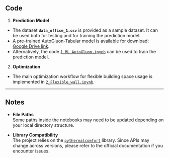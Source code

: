 ## Code
1. **Prediction Model**
- The dataset **`data_office_1.csv`** is provided as a sample dataset. It can be used both for testing and for training the prediction model.  
- A pre-trained AutoGluon-Tabular model is available for download: [Google Drive link](https://drive.google.com/drive/folders/1KXjiYUaeBUwdGpdn4ECwri-P5tG1W-wa?usp=sharing).  
- Alternatively, the code [`1_ML_AutoGluon.ipynb`](1_ML_AutoGluon.ipynb) can be used to train the prediction model.  

2. **Optimization**
- The main optimization workflow for flexible building space usage is implemented in [`2_Flexible_wall.ipynb`](2_Flexible_wall.ipynb).  

---

## Notes
- **File Paths**  
  Some paths inside the notebooks may need to be updated depending on your local directory structure.  

- **Library Compatibility**  
  The project relies on the [`pythermalcomfort`](https://pythermalcomfort.readthedocs.io/) library. Since APIs may change across versions, please refer to the official documentation if you encounter issues.  
